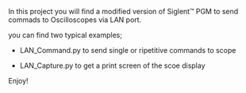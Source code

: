 In this project you will find a modified version of Siglent™ PGM to send commads to Oscilloscopes via LAN port.

you can find two typical examples;

- LAN_Command.py to send single or ripetitive commands to scope

- LAN_Capture.py to get a print screen of the scoe display

Enjoy!
